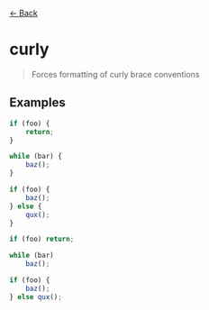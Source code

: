 [&#x2190; Back](./)
# curly

> Forces formatting of curly brace conventions

 

## Examples

<code-highlight>
 
<div slot="correct">

```js
if (foo) {
    return;
}

while (bar) {
    baz();
}

if (foo) {
    baz();
} else {
    qux();
}

```

</div>

 
<div slot="incorrect">

```js
if (foo) return;

while (bar)
    baz();

if (foo) {
    baz();
} else qux();

```

</div>

 
</code-highlight>

